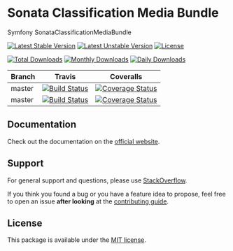 <!--
DO NOT EDIT THIS FILE!

It's auto-generated by sonata-project/dev-kit package.
-->

# Sonata Classification Media Bundle

Symfony SonataClassificationMediaBundle

[![Latest Stable Version](https://poser.pugx.org/sonata-project/classification-media-bundle/v/stable)](https://packagist.org/packages/sonata-project/classification-media-bundle)
[![Latest Unstable Version](https://poser.pugx.org/sonata-project/classification-media-bundle/v/unstable)](https://packagist.org/packages/sonata-project/classification-media-bundle)
[![License](https://poser.pugx.org/sonata-project/classification-media-bundle/license)](https://packagist.org/packages/sonata-project/classification-media-bundle)

[![Total Downloads](https://poser.pugx.org/sonata-project/classification-media-bundle/downloads)](https://packagist.org/packages/sonata-project/classification-media-bundle)
[![Monthly Downloads](https://poser.pugx.org/sonata-project/classification-media-bundle/d/monthly)](https://packagist.org/packages/sonata-project/classification-media-bundle)
[![Daily Downloads](https://poser.pugx.org/sonata-project/classification-media-bundle/d/daily)](https://packagist.org/packages/sonata-project/classification-media-bundle)

Branch | Travis | Coveralls |
------ | ------ | --------- |
master   | [![Build Status][travis_stable_badge]][travis_stable_link]     | [![Coverage Status][coveralls_stable_badge]][coveralls_stable_link]     |
master | [![Build Status][travis_unstable_badge]][travis_unstable_link] | [![Coverage Status][coveralls_unstable_badge]][coveralls_unstable_link] |

## Documentation

Check out the documentation on the [official website](https://sonata-project.org/bundles/classification-media).

## Support

For general support and questions, please use [StackOverflow](http://stackoverflow.com/questions/tagged/sonata).

If you think you found a bug or you have a feature idea to propose, feel free to open an issue
**after looking** at the [contributing guide](CONTRIBUTING.md).

## License

This package is available under the [MIT license](LICENSE).

[travis_stable_badge]: https://travis-ci.org/sonata-project/SonataClassificationMediaBundle.svg?branch=master
[travis_stable_link]: https://travis-ci.org/sonata-project/SonataClassificationMediaBundle
[travis_unstable_badge]: https://travis-ci.org/sonata-project/SonataClassificationMediaBundle.svg?branch=master
[travis_unstable_link]: https://travis-ci.org/sonata-project/SonataClassificationMediaBundle

[coveralls_stable_badge]: https://coveralls.io/repos/github/sonata-project/SonataClassificationMediaBundle/badge.svg?branch=master
[coveralls_stable_link]: https://coveralls.io/github/sonata-project/SonataClassificationMediaBundle?branch=master
[coveralls_unstable_badge]: https://coveralls.io/repos/github/sonata-project/SonataClassificationMediaBundle/badge.svg?branch=master
[coveralls_unstable_link]: https://coveralls.io/github/sonata-project/SonataClassificationMediaBundle?branch=master
